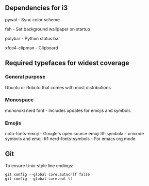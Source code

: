 ## Dependencies for i3

pywal - Sync color scheme

feh - Set background wallpaper on startup

polybar - Python status bar

xfce4-clipman - Clipboard


## Required typefaces for widest coverage
### General purpose
Ubuntu or Roboto that comes with most distributions

### Monospace
mononoki nerd font - Includes updates for emojis and symbols


### Emojis
noto-fonts-emoji - Google's open source emoji
ttf-symbola - unicode symbols and emoji
ttf-nerd-fonts-symbols - For emacs org mode

## Git
To ensure Unix-style line endings:

    git config --global core.autocrlf false
    git config --global core.eol lf
